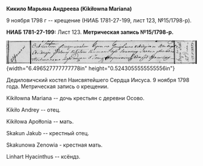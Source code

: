 **Кикило Марьяна Андреева (Kikiłowna Mariana)**

9 ноября 1798 г -- крещение (НИАБ 1781-27-199, лист 123, №15/1798-р).

**НИАБ 1781-27-199:** Лист 123. **Метрическая запись №15/1798-р.**

![](./media/a778d37b0ea9e89b1ceb6d8c68d80b0ccbb62288.png){width="6.496527777777778in"
height="0.5243055555555556in"}

Дедиловичский костел Наисвятейшего Сердца Иисуса. 9 ноября 1798 года.
Метрическая запись о крещении.

Kikiłowna Mariana -- дочь крестьян с деревни Осово.

Kikiło Andrey -- отец.

Kikiłowa Apołłonia -- мать.

Skakun Jakub -- крестный отец.

Skakunowa Zenowia - крестная мать.

Linhart Hyacinthus -- ксёндз.
